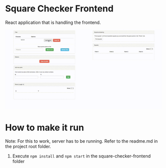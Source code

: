 # Square Checker Frontend

React application that is handling the frontend.

![alt text](/demo.gif)

# How to make it run

Note: For this to work, server has to be running. Refer to the readme.md in the project root folder.

1. Execute `npm install` and `npm start` in the square-checker-frontend folder
